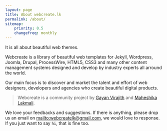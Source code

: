 ```yaml
---
layout: page
title: About webcreate.lk
permalink: /about/
sitemap:
    priority: 0.5
    changefreq: monthly
---
```


<p class="lead">
	It is all about beautiful web themes.
</p>

Webcreate is a library of beautiful web templates for Jekyll, Wordpress, Joomla, 
Drupal, ProcessWire, HTML5, CSS3 and many other content management systems 
designed and develop by industry experts all arround the world.

Our main focus is to discover and market the talent and effort of web designers, developers and agencies who create beautiful digital products.

> Webcreate is a community project by [Gayan Virajith][gayan] and [Maheshika Lakmali][maheshika].

We love your feedbacks and suggestions. If there is anything, please
drop us an email on <mailto:webcreatelk@gmail.com>, we would love to response. 
If you just want to say `hi`, that is fine too.


[gayan]: http://gayanvirajith.github.io
[maheshika]: http://maheshikalakmali.github.io

